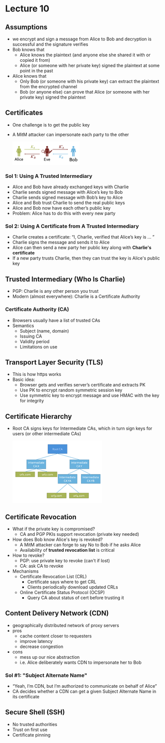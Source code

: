 # Lecture 10

## Assumptions

- we encrypt and sign a message from Alice to Bob and decryption is successful and the signature verifies
- Bob knows that
  - Alice knows the plaintext (and anyone else she shared it with or copied it from)
  - Alice (or someone with her private key) signed the plaintext at some point in the past
- Alice knows that
  - Only Bob (or someone with his private key) can extract the plaintext from the encrypted channel
  - Bob (or anyone else) can prove that Alice (or someone with her private key) signed the plaintext

## Certificates

- One challenge is to get the public key
- A MitM attacker can impersonate each party to the other

  <img src="images/10/1.png" height="75ch" alt="Process Memory Layout"></img>

### Sol 1: Using A Trusted Intermediary

- Alice and Bob have already exchanged keys with Charlie
- Charlie sends signed message with Alice’s key to Bob
- Charlie sends signed message with Bob’s key to Alice
- Alice and Bob trust Charlie to send the real public keys
- Alice and Bob now have each other’s public key
- Problem: Alice has to do this with every new party

### Sol 2: Using A Certificate from A Trusted Intermediary

- Charlie creates a certificate: “I, Charlie, verified that Alice’s key is ... ”
- Charlie signs the message and sends it to Alice
- Alice can then send a new party her public key along with **Charlie's certificate**
- If a new party trusts Charlie, then they can trust the key is Alice's public key

## Trusted Intermediary (Who Is Charlie)

- PGP: Charlie is any other person you trust
- Modern (almost everywhere): Charlie is a Certificate Authority

### Certificate Authority (CA)

- Browsers usually have a list of trusted CAs
- Semantics
  - Subject (name, domain)
  - Issuing CA
  - Validity period
  - Limitations on use

## Transport Layer Security (TLS)

- This is how https works
- Basic idea:
  - Browser gets and verifies server’s certificate and extracts PK
  - Use PK to encrypt random symmetric session key
  - Use symmetric key to encrypt message and use HMAC with the key for integrity

## Certificate Hierarchy

- Root CA signs keys for Intermediate CAs, which in turn sign keys for users (or other intermediate CAs)

  <img src="images/10/2.png" height="200ch" alt="Process Memory Layout"></img>

## Certificate Revocation

- What if the private key is compromised?
  - CA and PGP PKIs support revocation (private key needed)
- How does Bob know Alice's key is revoked?
  - A MitM attacker can forge to say No to Bob if he asks Alice
  - Availability of **trusted revocation list** is critical
- How to revoke?
  - PGP: use private key to revoke (can't if lost)
  - CA: ask CA to revoke
- Mechanisms
  - Certificate Revocation List (CRL)
    - Certificate says where to get CRL
    - Clients periodically download updated CRLs
  - Online Certificate Status Protocol (OCSP)
    - Query CA about status of cert before trusting it

## Content Delivery Network (CDN)

- geographically distributed network of proxy servers
- pros
  - cache content closer to requesters
  - improve latency
  - decrease congestion
- cons
  - mess up our nice abstraction
  - i.e. Alice deliberately wants CDN to impersonate her to Bob

### Sol #1: "Subject Alternate Name"

- “Yeah, I’m CDN, but I’m authorized to communicate on behalf of Alice”
- CA decides whether a CDN can get a given Subject Alternate Name in its certificate

## Secure Shell (SSH)

- No trusted authorities
- Trust on first use
- Certificate pinning
